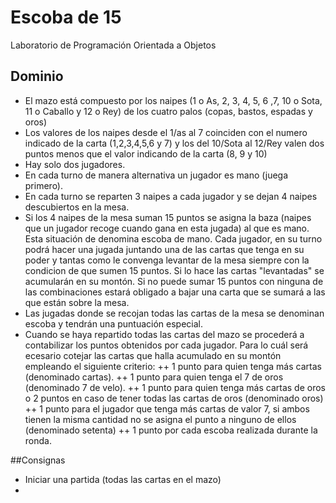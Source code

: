 # Escoba de 15
Laboratorio de Programación Orientada a Objetos

## Dominio
+ El mazo está compuesto por los naipes (1 o As, 2, 3, 4, 5, 6 ,7, 10 o Sota, 11 o Caballo y 12 o Rey) de los cuatro palos
(copas, bastos, espadas y oros)
+ Los valores de los naipes desde el 1/as al 7 coinciden con el numero indicado de la carta (1,2,3,4,5,6 y 7) y los del 10/Sota
al 12/Rey valen dos puntos menos que el valor indicando de la carta (8, 9 y 10)
+ Hay solo dos jugadores.
+ En cada turno de manera alternativa un jugador es mano (juega primero).
+ En cada turno se reparten 3 naipes a cada jugador y se dejan 4 naipes descubiertos en la mesa.
+ Si los 4 naipes de la mesa suman 15 puntos se asigna la baza (naipes que un jugador recoge cuando gana en esta jugada) al que es mano. Esta situación de denomina escoba de mano.
Cada jugador, en su turno podrá hacer una jugada juntando una de las cartas que tenga en su poder y tantas como le convenga levantar de la mesa siempre con la condicion de que sumen 15 puntos. Si lo hace las cartas "levantadas" se acumularán en su montón. Si no puede sumar 15 puntos con ninguna de las combinaciones estará obligado a bajar una carta que se sumará a las que están sobre la mesa.
+ Las jugadas donde se recojan todas las cartas de la mesa se denominan escoba y tendrán una puntuación especial.
+ Cuando se haya repartido todas las cartas del mazo se procederá a contabilizar los puntos obtenidos por cada jugador. Para lo cuál será ecesario cotejar las cartas que halla acumulado en su montón empleando el siguiente criterio:
++ 1 punto para quien tenga más cartas (denominado cartas).
++ 1 punto para quien tenga el 7 de oros (denominado 7 de velo).
++ 1 punto para quien tenga más cartas de oros o 2 puntos en caso de tener todas las cartas de oros (denominado oros)
++ 1 punto para el jugador que tenga más cartas de valor 7, si ambos tienen la misma cantidad no se asigna el punto a ninguno de ellos (denominado setenta)
++ 1 punto por cada escoba realizada durante la ronda.

##Consignas
+ Iniciar una partida (todas las cartas en el mazo)
+ 